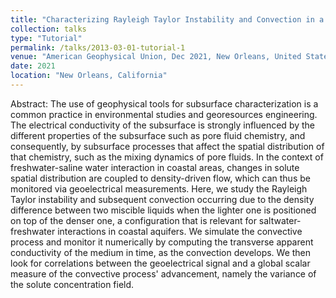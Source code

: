 ```yaml
---
title: "Characterizing Rayleigh Taylor Instability and Convection in a Porous Medium with Geoelectric Monitoring"
collection: talks
type: "Tutorial"
permalink: /talks/2013-03-01-tutorial-1
venue: "American Geophysical Union, Dec 2021, New Orleans, United States."
date: 2021
location: "New Orleans, California"
---
```


Abstract: 
The use of geophysical tools for subsurface characterization is a common practice in environmental studies and georesources engineering. The electrical conductivity of the subsurface is strongly influenced by the different properties of the subsurface such as pore fluid chemistry, and consequently, by subsurface processes that affect the spatial distribution of that chemistry, such as the mixing dynamics of pore fluids. In the context of freshwater-saline water interaction in coastal areas, changes in solute spatial distribution are coupled to density-driven flow, which can thus be monitored via geoelectrical measurements. Here, we study the Rayleigh Taylor instability and subsequent convection occurring due to the density difference between two miscible liquids when the lighter one is positioned on top of the denser one, a configuration that is relevant for saltwater-freshwater interactions in coastal aquifers. We simulate the convective process and monitor it numerically by computing the transverse apparent conductivity of the medium in time, as the convection develops. We then look for correlations between the geoelectrical signal and a global scalar measure of the convective process' advancement, namely the variance of the solute concentration field.
